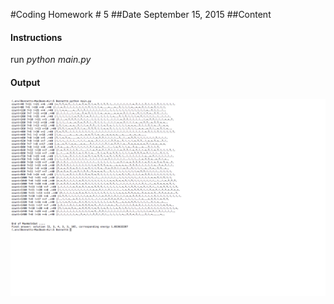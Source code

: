 #Coding Homework # 5 
##Date September 15, 2015 
##Content 
#### Instructions 
  run *python main.py*
#### Output 
![output](5-output.png?raw=true=150x100)  
